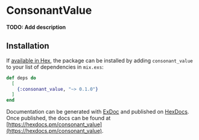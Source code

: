 # ConsonantValue

**TODO: Add description**

## Installation

If [available in Hex](https://hex.pm/docs/publish), the package can be installed
by adding `consonant_value` to your list of dependencies in `mix.exs`:

```elixir
def deps do
  [
    {:consonant_value, "~> 0.1.0"}
  ]
end
```

Documentation can be generated with [ExDoc](https://github.com/elixir-lang/ex_doc)
and published on [HexDocs](https://hexdocs.pm). Once published, the docs can
be found at [https://hexdocs.pm/consonant_value](https://hexdocs.pm/consonant_value).

